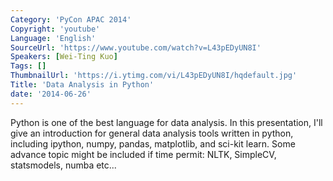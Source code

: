 ```yaml
---
Category: 'PyCon APAC 2014'
Copyright: 'youtube'
Language: 'English'
SourceUrl: 'https://www.youtube.com/watch?v=L43pEDyUN8I'
Speakers: [Wei-Ting Kuo]
Tags: []
ThumbnailUrl: 'https://i.ytimg.com/vi/L43pEDyUN8I/hqdefault.jpg'
Title: 'Data Analysis in Python'
date: '2014-06-26'
---
```

Python is one of the best language for data analysis. In this presentation, I'll give an introduction for general data analysis tools written in python, including ipython, numpy, pandas, matplotlib, and sci-kit learn. Some advance topic might be included if time permit: NLTK, SimpleCV, statsmodels, numba etc...
